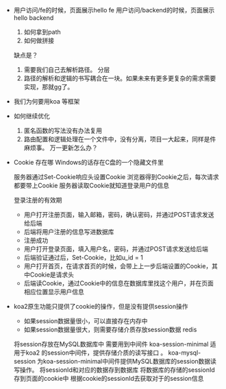[](https://juejin.cn/post/6844903661605224455#heading-4)

- 用户访问/fe的时候，页面展示hello fe
  用户访问/backend的时候，页面展示hello backend
  1. 如何拿到path
  2. 如何做拼接

  缺点是？
  1. 需要我们自己去解析路径。
  分层
  2. 路径的解析和逻辑的书写耦合在一块。如果未来有更多更复杂的需求需要实现，那就gg了。

- 我们为何要用koa 等框架
  
- 如何继续优化
  1. 匿名函数的写法没有办法复用
  2. 路由配置和逻辑处理在一个文件中，没有分离，项目一大起来，同样是件麻烦事。
    万一更新怎么办？

- Cookie 存在哪
  Windows的话存在C盘的一个隐藏文件里

  服务器通过Set-Cookie响应头设置Cookie
  浏览器得到Cookie之后，每次请求都要带上Cookie
  服务器读取Cookie就知道登录用户的信息

  登录注册的有效期
  - 用户打开注册页面，输入邮箱，密码，确认密码，并通过POST请求发送给后端
  - 后端将用户注册的信息写进数据库
  - 注册成功
  - 用户打开登录页面，填入用户名，密码，并通过POST请求发送给后端
  - 后端验证通过后，Set-Cookie，比如u_id = 1
  - 用户打开首页，在请求首页的时候，会带上上一步后端设置的Cookie，其中Cookie是请求头
  - 后端读Cookie，通过Cookie中的信息在数据库里找这个用户，并在页面相应位置显示用户信息
  

- koa2原生功能只提供了cookie的操作，但是没有提供session操作
  - 如果session数据量很小，可以直接存在内存中
  - 如果session数据量很大，则需要存储介质存放session数据  redis 

  将session存放在MySQL数据库中
  需要用到中间件
  koa-session-minimal 适用于koa2 的session中间件，提供存储介质的读写接口 。
  koa-mysql-session 为koa-session-minimal中间件提供MySQL数据库的session数据读写操作。
  将sessionId和对应的数据存到数据库
  将数据库的存储的sessionId存到页面的cookie中
  根据cookie的sessionId去获取对于的session信息

  